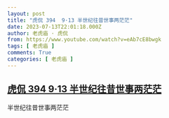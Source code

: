 ```yaml
---
layout: post
title: "虎侃 394  9·13 半世纪往昔世事两茫茫"
date: 2023-07-13T22:01:18.000Z
author: 老虎庙 · 虎侃
from: https://www.youtube.com/watch?v=eAb7cE8bwgk
tags: [ 老虎庙 ]
comments: True
categories: [ 老虎庙 ]
---
```

<!--1689285678000-->
[虎侃 394  9·13 半世纪往昔世事两茫茫](https://www.youtube.com/watch?v=eAb7cE8bwgk)
------

<div>
半世纪往昔世事两茫茫
</div>
